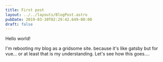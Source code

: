 ```yaml
---
title: First post
layout: ../../layouts/BlogPost.astro
pubDate: 2019-03-30T02:29:42.649-00:00
draft: false
---
```

Hello world!

I'm rebooting my blog as a gridsome site. because it's like gatsby but for vue... or at least that is my understanding. Let's see how this goes....
